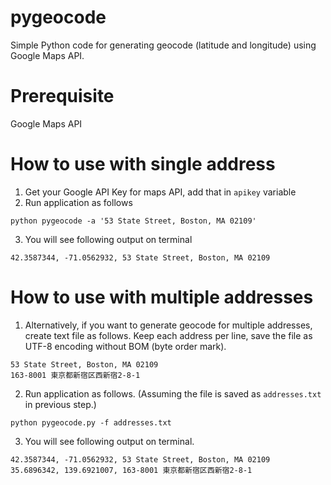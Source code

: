 # pygeocode
Simple Python code for generating geocode (latitude and longitude) using Google Maps API.

# Prerequisite
Google Maps API

# How to use with single address
1. Get your Google API Key for maps API, add that in `apikey` variable
2. Run application as follows
```shell
python pygeocode -a '53 State Street, Boston, MA 02109'
```
3. You will see following output on terminal
```text
42.3587344, -71.0562932, 53 State Street, Boston, MA 02109
```

# How to use with multiple addresses
1. Alternatively, if you want to generate geocode for multiple addresses, create text file as follows. Keep each address per line, save the file as UTF-8 encoding without BOM (byte order mark).
```text
53 State Street, Boston, MA 02109
163-8001 東京都新宿区西新宿2-8-1
```
2. Run application as follows. (Assuming the file is saved as `addresses.txt` in previous step.)
```shell
python pygeocode.py -f addresses.txt
```
3. You will see following output on terminal.
```text
42.3587344, -71.0562932, 53 State Street, Boston, MA 02109
35.6896342, 139.6921007, 163-8001 東京都新宿区西新宿2-8-1
```
